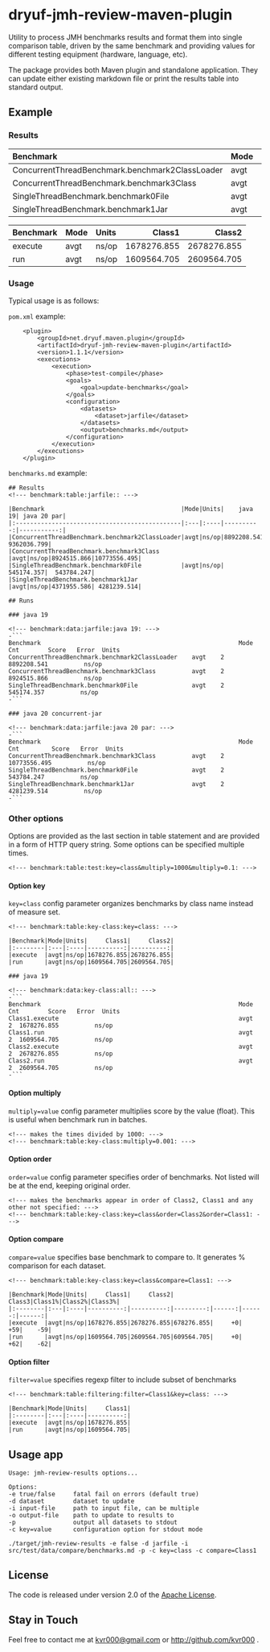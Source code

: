 # dryuf-jmh-review-maven-plugin

Utility to process JMH benchmarks results and format them into single comparison table, driven by the same benchmark and
providing values for different testing equipment (hardware, language, etc).

The package provides both Maven plugin and standalone application.  They can update either existing markdown file or
print the results table into standard output.

## Example

### Results

|Benchmark                                      |Mode|Units|    java 19| java 20 par|
|:----------------------------------------------|:---|:----|----------:|-----------:|
|ConcurrentThreadBenchmark.benchmark2ClassLoader|avgt|ns/op|8892208.541| 9362036.799|
|ConcurrentThreadBenchmark.benchmark3Class      |avgt|ns/op|8924515.866|10773556.495|
|SingleThreadBenchmark.benchmark0File           |avgt|ns/op| 545174.357|  543784.247|
|SingleThreadBenchmark.benchmark1Jar            |avgt|ns/op|4371955.586| 4281239.514|

|Benchmark|Mode|Units|     Class1|     Class2|
|:--------|:---|:----|----------:|----------:|
|execute  |avgt|ns/op|1678276.855|2678276.855|
|run      |avgt|ns/op|1609564.705|2609564.705|

### Usage

Typical usage is as follows:

`pom.xml` example:
```
    <plugin>
        <groupId>net.dryuf.maven.plugin</groupId>
        <artifactId>dryuf-jmh-review-maven-plugin</artifactId>
        <version>1.1.1</version>
        <executions>
            <execution>
                <phase>test-compile</phase>
                <goals>
                    <goal>update-benchmarks</goal>
                </goals>
                <configuration>
                    <datasets>
                        <dataset>jarfile</dataset>
                    </datasets>
                    <output>benchmarks.md</output>
                </configuration>
            </execution>
        </executions>
    </plugin>
```

`benchmarks.md` example:

```
## Results
<!--- benchmark:table:jarfile:: --->

|Benchmark                                      |Mode|Units|    java 19| java 20 par|
|:----------------------------------------------|:---|:----|----------:|-----------:|
|ConcurrentThreadBenchmark.benchmark2ClassLoader|avgt|ns/op|8892208.541| 9362036.799|
|ConcurrentThreadBenchmark.benchmark3Class      |avgt|ns/op|8924515.866|10773556.495|
|SingleThreadBenchmark.benchmark0File           |avgt|ns/op| 545174.357|  543784.247|
|SingleThreadBenchmark.benchmark1Jar            |avgt|ns/op|4371955.586| 4281239.514|

## Runs

### java 19

<!--- benchmark:data:jarfile:java 19: --->
-```
Benchmark                                                       Mode  Cnt        Score   Error  Units
ConcurrentThreadBenchmark.benchmark2ClassLoader    avgt    2  8892208.541          ns/op
ConcurrentThreadBenchmark.benchmark3Class          avgt    2  8924515.866          ns/op
SingleThreadBenchmark.benchmark0File               avgt    2   545174.357          ns/op
-```

### java 20 concurrent-jar

<!--- benchmark:data:jarfile:java 20 par: --->
-```
Benchmark                                                       Mode  Cnt         Score   Error  Units
ConcurrentThreadBenchmark.benchmark3Class          avgt    2  10773556.495          ns/op
SingleThreadBenchmark.benchmark0File               avgt    2    543784.247          ns/op
SingleThreadBenchmark.benchmark1Jar                avgt    2   4281239.514          ns/op
-```
```

### Other options

Options are provided as the last section in table statement and are provided in a form of HTTP query string.  Some
options can be specified multiple times.

```
<!--- benchmark:table:test:key=class&multiply=1000&multiply=0.1: --->
```

#### Option key

`key=class` config parameter organizes benchmarks by class name instead of measure set.

```
<!--- benchmark:table:key-class:key=class: --->

|Benchmark|Mode|Units|     Class1|     Class2|
|:--------|:---|:----|----------:|----------:|
|execute  |avgt|ns/op|1678276.855|2678276.855|
|run      |avgt|ns/op|1609564.705|2609564.705|

### java 19

<!--- benchmark:data:key-class:all:: --->
-```
Benchmark                                                       Mode  Cnt        Score   Error  Units
Class1.execute                                                  avgt    2  1678276.855          ns/op
Class1.run                                                      avgt    2  1609564.705          ns/op
Class2.execute                                                  avgt    2  2678276.855          ns/op
Class2.run                                                      avgt    2  2609564.705          ns/op
-```
```

#### Option multiply

`multiply=value` config parameter multiplies score by the value (float).  This is useful when benchmark run in batches.

```
<!--- makes the times divided by 1000: --->
<!--- benchmark:table:key-class:multiply=0.001: --->
```

#### Option order

`order=value` config parameter specifies order of benchmarks.  Not listed will be at the end, keeping original order.

```
<!--- makes the benchmarks appear in order of Class2, Class1 and any other not specified: --->
<!--- benchmark:table:key-class:key=class&order=Class2&order=Class1: --->
```

#### Option compare

`compare=value` specifies base benchmark to compare to.  It generates % comparison for each dataset.

```
<!--- benchmark:table:key-class:key=class&compare=Class1: --->

|Benchmark|Mode|Units|     Class1|     Class2|    Class3|Class1%|Class2%|Class3%|
|:--------|:---|:----|----------:|----------:|---------:|------:|------:|------:|
|execute  |avgt|ns/op|1678276.855|2678276.855|678276.855|     +0|    +59|    -59|
|run      |avgt|ns/op|1609564.705|2609564.705|609564.705|     +0|    +62|    -62|
```

#### Option filter

`filter=value` specifies regexp filter to include subset of benchmarks

```
<!--- benchmark:table:filtering:filter=Class1&key=class: --->

|Benchmark|Mode|Units|     Class1|
|:--------|:---|:----|----------:|
|execute  |avgt|ns/op|1678276.855|
|run      |avgt|ns/op|1609564.705|
```

## Usage app

```
Usage: jmh-review-results options... 

Options:
-e true/false     fatal fail on errors (default true)
-d dataset        dataset to update
-i input-file     path to input file, can be multiple
-o output-file    path to update to results to
-p                output all datasets to stdout
-c key=value      configuration option for stdout mode
```

```
./target/jmh-review-results -e false -d jarfile -i src/test/data/compare/benchmarks.md -p -c key=class -c compare=Class1
```

## License

The code is released under version 2.0 of the [Apache License][].

## Stay in Touch

Feel free to contact me at kvr000@gmail.com or http://github.com/kvr000 .

[Apache License]: http://www.apache.org/licenses/LICENSE-2.0
